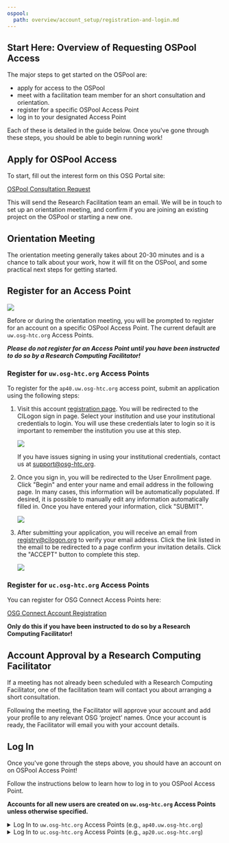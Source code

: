 ```yaml
---
ospool:
  path: overview/account_setup/registration-and-login.md
---
```


## Start Here: Overview of Requesting OSPool Access

The major steps to get started on the OSPool are: 

* apply for access to the OSPool
* meet with a facilitation team member for an short consultation and orientation. 
* register for a specific OSPool Access Point
* log in to your designated Access Point

Each of these is detailed in the guide below. 
Once you've gone through these steps, you should be able to begin running work! 

## Apply for OSPool Access

To start, fill out the interest form on this OSG Portal site: 

[OSPool Consultation Request](https://portal.osg-htc.org/application)

This will send the Research Facilitation team an email. We will be in 
touch to set up an orientation meeting, and confirm if you are joining 
an existing project on the OSPool or starting a new one. 

## Orientation Meeting

The orientation meeting generally takes about 20-30 minutes and is a chance to 
talk about your work, how it will 
fit on the OSPool, and some practical next steps for getting started. 

## Register for an Access Point

![](../../assets/Access-Point.svg)

Before or during the orientation meeting, you will be prompted to register 
for an account on a specific OSPool Access Point. The current default are
`uw.osg-htc.org` Access Points. 

***Please do not register for an Access Point until you have been instructed
to do so by a Research Computing Facilitator!***

### Register for `uw.osg-htc.org` Access Points

To register for the `ap40.uw.osg-htc.org` access point, submit an application using the following steps:

1. Visit this account [registration page](https://registry.cilogon.org/registry/co_petitions/start/coef:211). You will be redirected to the CILogon sign in page. Select your institution and use your institutional credentials to login. You will use these credentials later to login so it is important to remember the institution you use at this step.
   
   
      <img src="../../../assets/ap7-images/cilogon.png" class= "img-fluid"/>
   
   
   If you have issues signing in using your institutional credentials, contact us at [support@osg-htc.org](mailto:support@osg-htc.org).


2. Once you sign in, you will be redirected to the User Enrollment page. Click "Begin" and enter your name and email address in the following page. In many cases, this information will be automatically populated. If desired, it is possible to manually edit any information automatically filled in. Once you have entered your information, click "SUBMIT".


      <img src="../../../assets/ap7-images/comanage-enrollment-form.png" class= "img-fluid"/>

3. After submitting your application, you will receive an email from [registry@cilogon.org](mailto:registry@cilogon.org) to verify your email address. Click the link listed in the email to be redirected to a page confirm your invitation details. Click the "ACCEPT" button to complete this step.


      <img src="../../../assets/ap7-images/comanage-email-verification-form.png" class= "img-fluid"/>
   
### Register for `uc.osg-htc.org` Access Points

You can register for OSG Connect Access Points here: 

[OSG Connect Account Registration](https://www.osgconnect.net/signup)

**Only do this if you have been instructed to do so by a Research Computing Facilitator!**

## Account Approval by a Research Computing Facilitator

If a meeting has not already been scheduled with a Research Computing Facilitator, one of the facilitation team will contact you about arranging a short consultation. 

Following the meeting, the Facilitator will approve your account and add your profile to 
any relevant OSG ‘project’ names. Once your account is ready, the Facilitator will email 
you with your account details. 

## Log In

Once you've gone through the steps above, you should have an account on 
on OSPool Access Point! 

Follow the instructions below to learn how to log in to you OSPool Access Point. 

**Accounts for all new users are created on `uw.osg-htc.org` Access Points unless otherwise specified.** 

<details>
<summary>Log In to <code>uw.osg-htc.org</code> Access Points (e.g., <code>ap40.uw.osg-htc.org</code>)</summary>
<br>
If your account is on the <code>uw.osg-htc.org</code> Access Points (e.g., accounts on <code>ap40.uw.osg-htc.org</code>), follow instructions in this guide for logging in:
<a href="https://portal.osg-htc.org/documentation/overview/account_setup/comanage-access/">Log In to <code>uw.osg-htc.org</code> Access Points</a>
</details>

<details>
<summary>Log In to <code>uc.osg-htc.org</code> Access Points (e.g., <code>ap20.uc.osg-htc.org</code>)</summary>
<br>
If your account is on the <code>uc.osg-htc.org</code> Access Points (e.g., accounts on <code>ap20.uc.osg-htc.org</code>, <code>ap21.uc.osg-htc.org</code>), follow instructions in this guide for logging in:
<a href="https://portal.osg-htc.org/documentation/overview/account_setup/connect-access/">Log In to <code>uc.osg-htc.org</code> Access Points</a>
</details>


